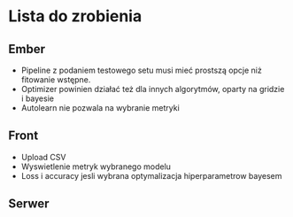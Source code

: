 # Lista do zrobienia

## Ember

- Pipeline z podaniem testowego setu musi mieć prostszą opcje niż fitowanie wstępne.
- Optimizer powinien działać też dla innych algorytmów, oparty na gridzie i bayesie
- Autolearn nie pozwala na wybranie metryki

## Front

- Upload CSV
- Wyswietlenie metryk wybranego modelu
- Loss i accuracy jesli wybrana optymalizacja hiperparametrow bayesem

## Serwer